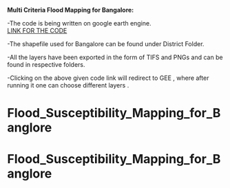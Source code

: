 **Multi Criteria Flood Mapping for Bangalore:**

\-The code is being written on google earth engine.  
[LINK FOR THE CODE](https://code.earthengine.google.com/aa05429096096752089686481386fc82)

\-The shapefile used for Bangalore can be found under District Folder.

\-All the layers have been exported in the form of TIFS and PNGs and can be found in respective folders.

\-Clicking on the above given code link will redirect to GEE , where after running it one can choose different layers .  
# Flood_Susceptibility_Mapping_for_Banglore
# Flood_Susceptibility_Mapping_for_Banglore
